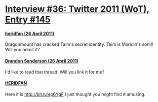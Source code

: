 # [Interview #36: Twitter 2011 (WoT), Entry #145](https://www.theoryland.com/intvmain.php?i=36#145)

#### [heridfan (26 April 2011)](http://twitter.com/#!/heridfan/status/62998742680342528)

Dragonmount has cracked Taim's secret identity. Taim is Moridin's son!!! Will you admit it?

#### [Brandon Sanderson (26 April 2011)](http://twitter.com/BrandSanderson/status/63005698929332224)

I'd like to read that thread. Will you link it for me?

#### [HERIDFAN](http://twitter.com/heridfan/status/63006517128994816)

Here it is
<http://bit.ly/ep6YgF>
I just thought you might find it amusing.


